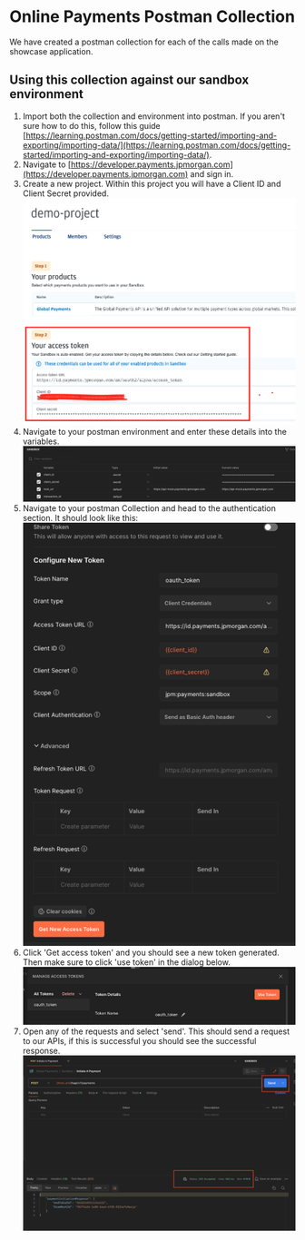 # Online Payments Postman Collection

We have created a postman collection for each of the calls made on the showcase application.

## Using this collection against our sandbox environment

1. Import both the collection and environment into postman. If you aren't sure how to do this, follow this guide [https://learning.postman.com/docs/getting-started/importing-and-exporting/importing-data/](https://learning.postman.com/docs/getting-started/importing-and-exporting/importing-data/).
2. Navigate to [https://developer.payments.jpmorgan.com](https://developer.payments.jpmorgan.com) and sign in.
3. Create a new project.
   Within this project you will have a Client ID and Client Secret provided.
   ![Token details screen on developer](./images/tokenDetails.png)
4. Navigate to your postman environment and enter these details into the variables.
   ![Postman sandbox environment](./images/postmanDetails.png)
5. Navigate to your postman Collection and head to the authentication section.
   It should look like this:
   ![Postman authentication section](./images/postmanAuth.png)
6. Click 'Get access token' and you should see a new token generated. Then make sure to click 'use token' in the dialog below.
   ![Use access token](./images/accessToken.png)
7. Open any of the requests and select 'send'.
   This should send a request to our APIs, if this is successful you should see the successful response.
   ![Sending the request](./images/request.png)
